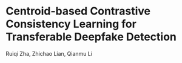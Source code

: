 # Centroid-based Contrastive Consistency Learning for Transferable Deepfake Detection

Ruiqi Zha, Zhichao Lian, Qianmu Li
